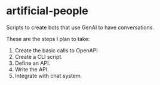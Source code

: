 # artificial-people

Scripts to create bots that use GenAI to have conversations.

These are the steps I plan to take:

1) Create the basic calls to OpenAPI
2) Create a CLI script.
3) Define an API.
4) Write the API.
5) Integrate with chat system.
